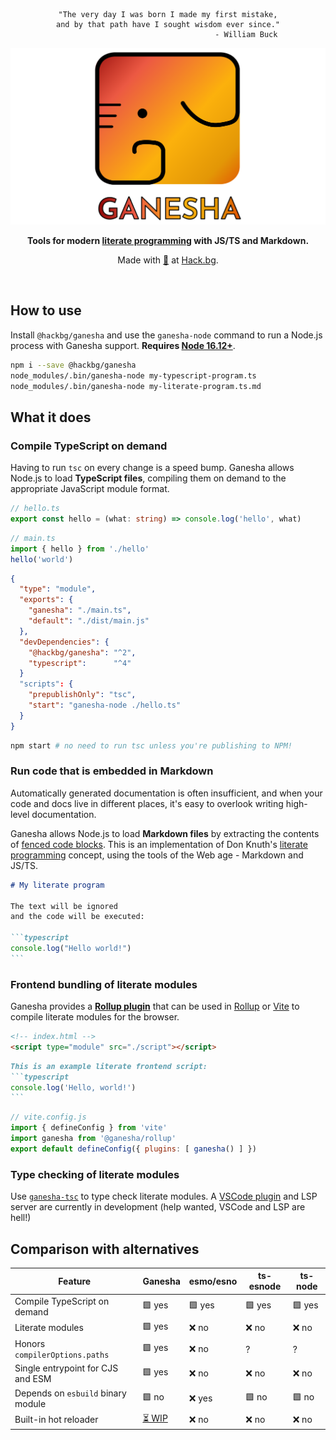 <div align="center">

```
"The very day I was born I made my first mistake,
and by that path have I sought wisdom ever since."
                                   - William Buck
```

![Ganesha](./doc/banner.svg)

**Tools for modern [literate programming](https://en.wikipedia.org/wiki/Literate_programming)
with JS/TS and Markdown.**

Made with [🧡](mailto:hello@hack.bg) at [Hack.bg](https://hack.bg).

![![](https://img.shields.io/npm/v/@hackbg/ganesha?color=%23f17433&label=%20&logo=npm&style=for-the-badge)](https://www.npmjs.com/package/@hackbg/ganesha)

</div>

## How to use

Install `@hackbg/ganesha` and use the `ganesha-node` command
to run a Node.js process with Ganesha support.
**Requires [Node 16.12+](https://github.com/nodejs/node/blob/main/doc/changelogs/CHANGELOG_V16.md#experimental-esm-loader-hooks-api)**.

```sh
npm i --save @hackbg/ganesha
node_modules/.bin/ganesha-node my-typescript-program.ts
node_modules/.bin/ganesha-node my-literate-program.ts.md
```

## What it does

### Compile TypeScript on demand

Having to run `tsc` on every change is a speed bump.
Ganesha allows Node.js to load **TypeScript files**,
compiling them on demand to the appropriate JavaScript module format.

```typescript
// hello.ts
export const hello = (what: string) => console.log('hello', what)
```

```typescript
// main.ts
import { hello } from './hello'
hello('world')
```

```package.json
{
  "type": "module",
  "exports": {
    "ganesha": "./main.ts",
    "default": "./dist/main.js"
  },
  "devDependencies": {
    "@hackbg/ganesha": "^2",
    "typescript":      "^4"
  }
  "scripts": {
    "prepublishOnly": "tsc",
    "start": "ganesha-node ./hello.ts"
  }
}
```

```sh
npm start # no need to run tsc unless you're publishing to NPM!
```

### Run code that is embedded in Markdown

Automatically generated documentation is often insufficient,
and when your code and docs live in different places,
it's easy to overlook writing high-level documentation.

Ganesha allows Node.js to load **Markdown files** by extracting
the contents of [fenced code blocks](https://www.markdownguide.org/extended-syntax/#fenced-code-blocks).
This is an implementation of Don Knuth's [literate programming](https://en.wikipedia.org/wiki/Literate_programming)
concept, using the tools of the Web age - Markdown and JS/TS.

`````markdown
# My literate program

The text will be ignored
and the code will be executed:

```typescript
console.log("Hello world!")
```
`````

### Frontend bundling of literate modules

Ganesha provides a [**Rollup plugin**](./src/rollup)
that can be used in [Rollup](https://www.rollupjs.org/guide/en/) or [Vite](https://vitejs.dev/)
to compile literate modules for the browser.

```html
<!-- index.html -->
<script type="module" src="./script"></script>
```

<!-- script.ts.md -->
`````markdown
This is an example literate frontend script:
```typescript
console.log('Hello, world!')
```
`````
 
```javascript
// vite.config.js
import { defineConfig } from 'vite'
import ganesha from '@ganesha/rollup'
export default defineConfig({ plugins: [ ganesha() ] })
```

### Type checking of literate modules

Use [`ganesha-tsc`](./src/tsc) to type check literate modules.
A [VSCode plugin](./src/vsc) and LSP server are currently in development
(help wanted, VSCode and LSP are hell!)

## Comparison with alternatives

<div align="center">

|Feature                           |**Ganesha**             |esmo/esno|ts-esnode|ts-node|
|----------------------------------|------------------------|---------|---------|-------|
|Compile TypeScript on demand      |🟩 yes                  |🟩 yes   |🟩 yes   |🟩 yes |
|Literate modules                  |🟩 yes                  |❌ no    |❌ no    |❌ no  |
|Honors `compilerOptions.paths`    |🟩 yes                  |❌ no    |?        |?      |
|Single entrypoint for CJS and ESM |🟩 yes                  |❌ no    |❌ no    |❌ no  |
|Depends on `esbuild` binary module|🟩 no                   |❌ yes   |🟩 no    |🟩 no  |
|Built-in hot reloader             |[⏳ WIP](./doc/LIVE.md) |❌ no    |❌ no    |❌ no  |

</div>
